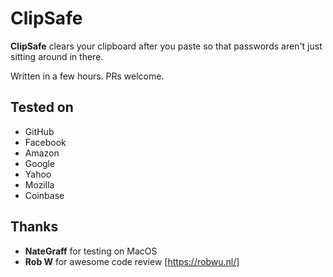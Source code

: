 ClipSafe
========

**ClipSafe** clears your clipboard after you paste
so that passwords aren't just sitting around in there.

Written in a few hours. PRs welcome.

Tested on
---------
* GitHub
* Facebook
* Amazon
* Google
* Yahoo
* Mozilla
* Coinbase

Thanks
------

* **NateGraff** for testing on MacOS
* **Rob W** for awesome code review [https://robwu.nl/]

